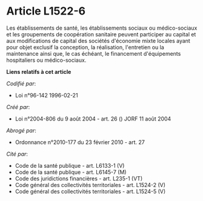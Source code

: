 # Article L1522-6

Les établissements de santé, les établissements sociaux ou médico-sociaux et les groupements de coopération sanitaire peuvent
participer au capital et aux modifications de capital des sociétés d'économie mixte locales ayant pour objet exclusif la
conception, la réalisation, l'entretien ou la maintenance ainsi que, le cas échéant, le financement d'équipements
hospitaliers ou médico-sociaux.

**Liens relatifs à cet article**

_Codifié par_:

  - Loi n°96-142 1996-02-21

_Créé par_:

  - Loi n°2004-806 du 9 août 2004 - art. 26 () JORF 11 août 2004

_Abrogé par_:

  - Ordonnance n°2010-177 du 23 février 2010 - art. 27

_Cité par_:

  - Code de la santé publique - art. L6133-1 (V)
  - Code de la santé publique - art. L6145-7 (M)
  - Code des juridictions financières - art. L235-1 (VT)
  - Code général des collectivités territoriales - art. L1524-2 (V)
  - Code général des collectivités territoriales - art. L1524-5 (V)
